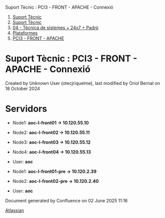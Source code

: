 Suport Tècnic : PCI3 - FRONT - APACHE - Connexió  

1.  [Suport Tècnic](index.html)
2.  [Suport Tècnic](13893782.html)
3.  [04 - Tècnica de sistemes + 24x7 + Padró](26313202.html)
4.  [Plataformes](Plataformes_41520520.html)
5.  [PCI3 - FRONT - APACHE](PCI3---FRONT---APACHE_41521329.html)

Suport Tècnic : PCI3 - FRONT - APACHE - Connexió
================================================

Created by Unknown User (otecjriquelme), last modified by Oriol Bernal on 18 October 2024

Servidors 
==========

*   Node1: **aoc-l-front01 → 10.120.55.10 [](https://pam.aoc.cat/SecretServer/app/#/secrets/4790/general)** 
    
*   Node2: **aoc-l-front02 → 10.120.55.11 [](https://pam.aoc.cat/SecretServer/app/#/secrets/4791/general)** 
*   Node3: **aoc-l-front03 → 10.120.55.12 [](https://pam.aoc.cat/SecretServer/app/#/secrets/4792/general)** 
*   Node4: **aoc-l-front04 → 10.120.55.13 [](https://pam.aoc.cat/SecretServer/app/#/secrets/4793/general)** 
*   User: **aoc**

*   Node1: **aoc-l-front01-pre → 10.120.2.39 [](https://pam.aoc.cat/SecretServer/app/#/secrets/4748/general)** 
    
*   Node2: **aoc-l-front02-pre → 10.120.2.40 [](https://pam.aoc.cat/SecretServer/app/#/secrets/4749/general)** 
*   User: **aoc**

Document generated by Confluence on 02 June 2025 11:16

[Atlassian](http://www.atlassian.com/)